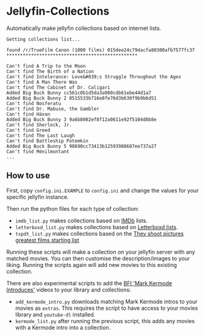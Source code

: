 # Jellyfin-Collections
Automatically make jellyfin collections based on internet lists.
```
Getting collections list...

found /r/TrueFilm Canon (1000 films) 015dee24c79dacfa80300afb7577fc37
************************************************

Can't find A Trip to the Moon
Can't find The Birth of a Nation
Can't find Intolerance: Love&#039;s Struggle Throughout the Ages
Can't find A Man There Was
Can't find The Cabinet of Dr. Caligari
Added Big Buck Bunny cc561c8b1d5da3a080cdb61ebe44d1a7
Added Big Buck Bunny 2 0515533b716e8fe76d3b630f9b9b6d51
Can't find Nosferatu
Can't find Dr. Mabuse, the Gambler
Can't find Häxan
Added Big Buck Bunny 3 9a6b8002ef8f12a0611e92f5104d8b8e
Can't find Sherlock, Jr.
Can't find Greed
Can't find The Last Laugh
Can't find Battleship Potemkin
Added Big Buck Bunny 5 98690cc73413b12593988687ee737a27
Can't find Ménilmontant
...
```

## How to use
First, copy `config.ini.EXAMPLE` to `config.ini` and change the values for your specific jellyfin instance.

Then run the python files for each type of collection:

- `imdb_list.py` makes collections based on [IMDb](www.imdb.com) lists.
- `letterboxd_list.py` makes collections based on [Letterboxd lists]([www.imdb.com](https://letterboxd.com/lists/)).
- `tspdt_list.py` makes collections based on the [They shoot pictures greatest films starting list](https://www.theyshootpictures.com/gf1000_startinglist_table.php)

Running these scripts will make a collection on your jellyfin server with any matched movies. You can then customise the description/images to your liking. Running the scripts again will add new movies to this existing collection.

There are also experimental scripts to add the [BFI 'Mark Kermode Introduces'](https://www.youtube.com/watch?v=2duv-rLkt0U&list=PLXvkgGofjDzhx-h7eexfVbH3WslWrBXE9) videos to your library and collections:
- `add_kermode_intro.py` downloads matching Mark Kermode intros to your movies as `extras`. This requires the script to have access to your movies library and `youtube-dl` installed.
- `kermode_list.py` after running the previous script, this adds any movies with a Kermode intro into a collection.
